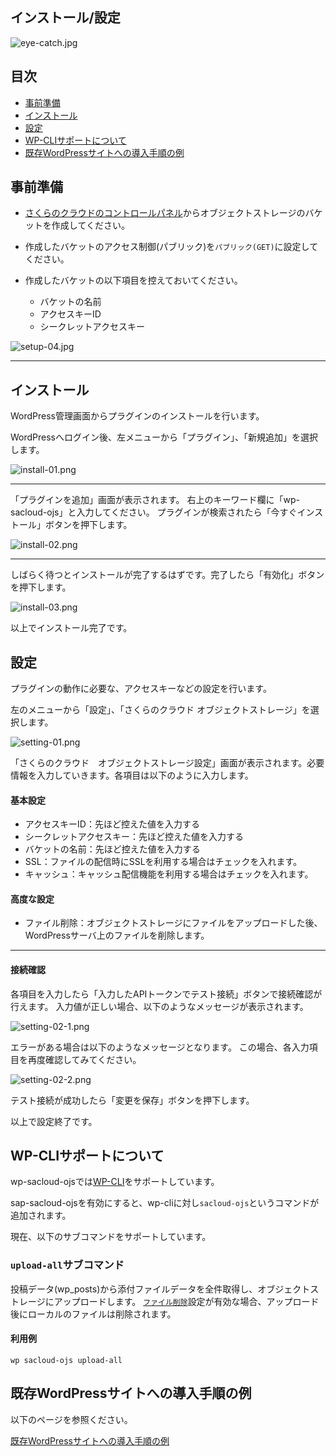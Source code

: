 ## インストール/設定

![eye-catch.jpg](images/eye-catch.jpg)

## 目次

  - [事前準備](#事前準備)
  - [インストール](#インストール)
  - [設定](#設定)
  - [WP-CLIサポートについて](#wp-cliサポートについて)
  - [既存WordPressサイトへの導入手順の例](#既存WordPressサイトへの導入手順の例)

## 事前準備

  - [さくらのクラウドのコントロールパネル](https://secure.sakura.ad.jp/cloud/)からオブジェクトストレージのバケットを作成してください。

  - 作成したバケットのアクセス制御(パブリック)を`パブリック(GET)`に設定してください。

  - 作成したバケットの以下項目を控えておいてください。

    - バケットの名前
    - アクセスキーID
    - シークレットアクセスキー

![setup-04.jpg](images/setup-04.png)

---

## インストール

WordPress管理画面からプラグインのインストールを行います。

WordPressへログイン後、左メニューから「プラグイン」、「新規追加」を選択します。

![install-01.png](images/install-01.png)

---

「プラグインを追加」画面が表示されます。
右上のキーワード欄に「wp-sacloud-ojs」と入力してください。
プラグインが検索されたら「今すぐインストール」ボタンを押下します。

![install-02.png](images/install-02.png)

---

しばらく待つとインストールが完了するはずです。完了したら「有効化」ボタンを押下します。

![install-03.png](images/install-03.png)

以上でインストール完了です。

## 設定

プラグインの動作に必要な、アクセスキーなどの設定を行います。

左のメニューから「設定」、「さくらのクラウド オブジェクトストレージ」を選択します。

![setting-01.png](images/setting-01.png)

「さくらのクラウド　オブジェクトストレージ設定」画面が表示されます。必要情報を入力していきます。各項目は以下のように入力します。

#### 基本設定
  - アクセスキーID：先ほど控えた値を入力する
  - シークレットアクセスキー：先ほど控えた値を入力する
  - バケットの名前：先ほど控えた値を入力する
  - SSL：ファイルの配信時にSSLを利用する場合はチェックを入れます。
  - キャッシュ：キャッシュ配信機能を利用する場合はチェックを入れます。

#### 高度な設定
  - ファイル削除：オブジェクトストレージにファイルをアップロードした後、WordPressサーバ上のファイルを削除します。

---

#### 接続確認

各項目を入力したら「入力したAPIトークンでテスト接続」ボタンで接続確認が行えます。
入力値が正しい場合、以下のようなメッセージが表示されます。

![setting-02-1.png](images/setting-02-1.png)

エラーがある場合は以下のようなメッセージとなります。
この場合、各入力項目を再度確認してみてください。

![setting-02-2.png](images/setting-02-2.png)

テスト接続が成功したら「変更を保存」ボタンを押下します。

以上で設定終了です。

## WP-CLIサポートについて

wp-sacloud-ojsでは[WP-CLI](http://wp-cli.org)をサポートしています。

sap-sacloud-ojsを有効にすると、wp-cliに対し`sacloud-ojs`というコマンドが追加されます。

現在、以下のサブコマンドをサポートしています。

### `upload-all`サブコマンド

投稿データ(wp_posts)から添付ファイルデータを全件取得し、オブジェクトストレージにアップロードします。
[`ファイル削除`](#高度な設定)設定が有効な場合、アップロード後にローカルのファイルは削除されます。

#### 利用例

    wp sacloud-ojs upload-all
  

## 既存WordPressサイトへの導入手順の例

以下のページを参照ください。

[既存WordPressサイトへの導入手順の例](Migration.md)

